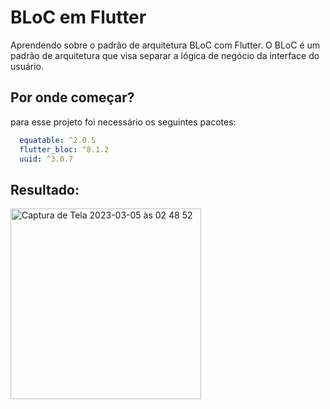 # BLoC em Flutter

Aprendendo sobre o padrão de arquitetura BLoC com Flutter.
O BLoC é um padrão de arquitetura que visa separar a lógica de negócio da interface do usuário.

## Por onde começar?

para esse projeto foi necessário os seguintes pacotes:

```yaml
  equatable: ^2.0.5
  flutter_bloc: ^8.1.2
  uuid: ^3.0.7
```

## Resultado:

<img width="305" alt="Captura de Tela 2023-03-05 às 02 48 52" src="https://user-images.githubusercontent.com/7662248/222943903-8f566799-5062-4697-992d-6aa6288ba293.png">
